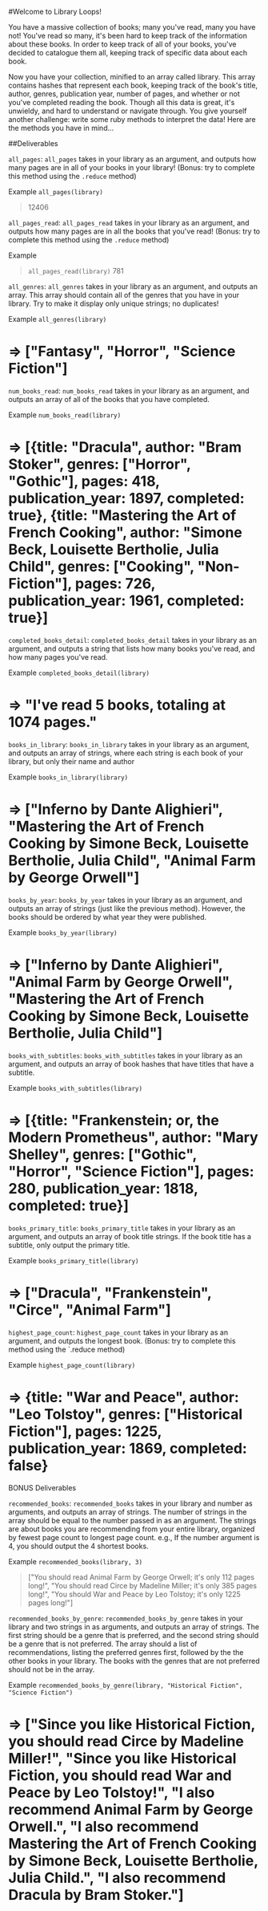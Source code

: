 #Welcome to Library Loops!

You have a massive collection of books; many you've read, many you have not! You've read so many, it's been hard to keep track of the information about these books. In order to keep track of all of your books, you've decided to catalogue them all, keeping track of specific data about each book.

Now you have your collection, minified to an array called library. This array contains hashes that represent each book, keeping track of the book's title, author, genres, publication year, number of pages, and whether or not you've completed reading the book. Though all this data is great, it's unwieldy, and hard to understand or navigate through. You give yourself another challenge: write some ruby methods to interpret the data! Here are the methods you have in mind...

##Deliverables

`all_pages`: `all_pages` takes in your library as an argument, and outputs how many pages are in all of your books in your library! (Bonus: try to complete this method using the `.reduce` method)

Example
`all_pages(library)`
> 12406

`all_pages_read`: `all_pages_read` takes in your library as an argument, and outputs how many pages are in all the books that you've read! (Bonus: try to complete this method using the `.reduce` method)

Example
>`all_pages_read(library)`
> 781

`all_genres`: `all_genres` takes in your library as an argument, and outputs an array. This array should contain all of the genres that you have in your library. Try to make it display only unique strings; no duplicates!

Example
`all_genres(library)`
# => ["Fantasy", "Horror", "Science Fiction"]

`num_books_read`: `num_books_read` takes in your library as an argument, and outputs an array of all of the books that you have completed.

Example
`num_books_read(library)`
# => [{title: "Dracula", author: "Bram Stoker", genres: ["Horror", "Gothic"], pages: 418, publication_year: 1897, completed: true}, {title: "Mastering the Art of French Cooking", author: "Simone Beck, Louisette Bertholie, Julia Child", genres: ["Cooking", "Non-Fiction"], pages: 726, publication_year: 1961, completed: true}]

`completed_books_detail`: `completed_books_detail` takes in your library as an argument, and outputs a string that lists how many books you've read, and how many pages you've read.

Example
`completed_books_detail(library)`
# => "I've read 5 books, totaling at 1074 pages."

`books_in_library`: `books_in_library` takes in your library as an argument, and outputs an array of strings, where each string is each book of your library, but only their name and author

Example
`books_in_library(library)`
# => ["Inferno by Dante Alighieri", "Mastering the Art of French Cooking by Simone Beck, Louisette Bertholie, Julia Child", "Animal Farm by George Orwell"]

`books_by_year`: `books_by_year` takes in your library as an argument, and outputs an array of strings (just like the previous method). However, the books should be ordered by what year they were published.

Example
`books_by_year(library)`
# => ["Inferno by Dante Alighieri", "Animal Farm by George Orwell", "Mastering the Art of French Cooking by Simone Beck, Louisette Bertholie, Julia Child"]

`books_with_subtitles`: `books_with_subtitles` takes in your library as an argument, and outputs an array of book hashes that have titles that have a subtitle.

Example
`books_with_subtitles(library)`
# => [{title: "Frankenstein; or, the Modern Prometheus", author: "Mary Shelley", genres: ["Gothic", "Horror", "Science Fiction"], pages: 280, publication_year: 1818, completed: true}]

`books_primary_title`: `books_primary_title` takes in your library as an argument, and outputs an array of book title strings. If the book title has a subtitle, only output the primary title.

Example
`books_primary_title(library)`
# => ["Dracula", "Frankenstein", "Circe", "Animal Farm"]

`highest_page_count`: `highest_page_count` takes in your library as an argument, and outputs the longest book. (Bonus: try to complete this method using the `.reduce method)

Example
`highest_page_count(library)`
# => {title: "War and Peace", author: "Leo Tolstoy", genres: ["Historical Fiction"], pages: 1225, publication_year: 1869, completed: false}


BONUS Deliverables

`recommended_books`: `recommended_books` takes in your library and number as arguments, and outputs an array of strings. The number of strings in the array should be equal to the number passed in as an argument. The strings are about books you are recommending from your entire library, organized by fewest page count to longest page count. e.g., If the number argument is 4, you should output the 4 shortest books.

Example
`recommended_books(library, 3)`
> ["You should read Animal Farm by George Orwell; it's only 112 pages long!", "You should read Circe by Madeline Miller; it's only 385 pages long!", "You should War and Peace by Leo Tolstoy; it's only 1225 pages long!"]

`recommended_books_by_genre`: `recommended_books_by_genre` takes in your library and two strings in as arguments, and outputs an array of strings. The first string should be a genre that is preferred, and the second string should be a genre that is not preferred. The array should a list of recommendations, listing the preferred genres first, followed by the the other books in your library. The books with the genres that are not preferred should not be in the array.

Example
`recommended_books_by_genre(library, "Historical Fiction", "Science Fiction")`
# => ["Since you like Historical Fiction, you should read Circe by Madeline Miller!", "Since you like Historical Fiction, you should read War and Peace by Leo Tolstoy!", "I also recommend Animal Farm by George Orwell.", "I also recommend Mastering the Art of French Cooking by Simone Beck, Louisette Bertholie, Julia Child.", "I also recommend Dracula by Bram Stoker."]
